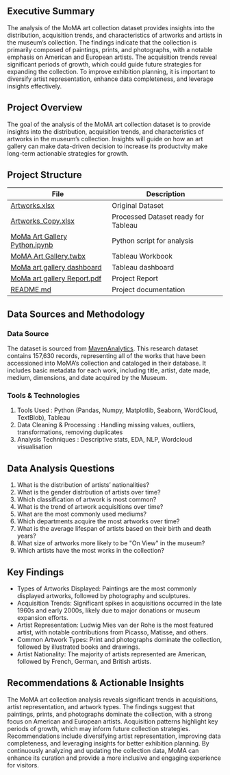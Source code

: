 ## Executive Summary
The analysis of the MoMA art collection dataset provides insights into the distribution, acquisition trends, and characteristics of artworks and artists in the museum’s collection. The findings indicate that the collection is primarily composed of paintings, prints, and photographs, with a notable emphasis on American and European artists. The acquisition trends reveal significant periods of growth, which could guide future strategies for expanding the collection. To improve exhibition planning, it is important to diversify artist representation, enhance data completeness, and leverage insights effectively.

## Project Overview
The goal of the analysis of the MoMA art collection dataset is to provide insights into the distribution, acquisition trends, and characteristics of artworks in the museum’s collection. Insights will guide on how an art gallery can make data-driven decision to increase its productvity make long-term actionable strategies for growth.


## Project Structure

| File                       | Description                                      |
|----------------------------|--------------------------------------------------|
| [Artworks.xlsx](https://github.com/ParikshitaJain/PortfolioProjects/blob/d831b89fe824225bfca79f6a8391df5678865c1e/MoMA%20Art%20Collection%20Analysis/Artworks.xlsx)                   | Original Dataset               |
| [Artworks_Copy.xlsx](https://github.com/ParikshitaJain/PortfolioProjects/blob/0ace48cb1f9498fa41c558d598996d29b288801c/MoMA%20Art%20Collection%20Analysis/Artworks_Copy.xlsx)     | Processed Dataset ready for Tableau    |
| [MoMa Art Gallery Python.ipynb](https://github.com/ParikshitaJain/PortfolioProjects/blob/b4db667dac446cd55d5558311e21e911e5c3264f/MoMA%20Art%20Collection%20Analysis/MoMA%20Art%20Gallery%20Python.ipynb)  |             Python script for analysis                     |
| [MoMA Art Gallery.twbx](https://github.com/ParikshitaJain/PortfolioProjects/blob/c38975a5fef816fdc6df196b544701159194cab9/1.%20MoMA%20Art%20Collection%20Analysis/MoMa%20Art%20Gallery.twbx)        | Tableau Workbook         |
| [MoMa art gallery dashboard](https://github.com/ParikshitaJain/PortfolioProjects/blob/c38975a5fef816fdc6df196b544701159194cab9/1.%20MoMA%20Art%20Collection%20Analysis/MoMA%20art%20dashboard.png)          | Tableau dashboard       |
| [MoMa art gallery Report.pdf](https://github.com/ParikshitaJain/PortfolioProjects/blob/348728199360c97d15e6d96a7e2a49f1873cdb2d/5.%20MoMA%20Art%20Collection%20Analysis/MoMA%20Art%20Collection%20Analysis%20Full%20Report.pdf)          | Project Report      |
| [README.md](https://github.com/ParikshitaJain/PortfolioProjects/blob/b4db667dac446cd55d5558311e21e911e5c3264f/MoMA%20Art%20Collection%20Analysis/README.md)                | Project documentation          |

## Data Sources and Methodology
### Data Source
The dataset is sourced from [MavenAnalytics](https://mavenanalytics.io/data-playground?order=date_added%2Cdesc&page=1&pageSize=5). This research dataset contains 157,630 records, representing all of the works that have been accessioned into MoMA’s collection and cataloged in their database. It includes basic metadata for each work, including title, artist, date made, medium, dimensions, and date acquired by the Museum. 

### Tools & Technologies
1. Tools Used : Python (Pandas, Numpy, Matplotlib, Seaborn, WordCloud, TextBlob), Tableau
2. Data Cleaning & Processing : Handling missing values, outliers, transformations, removing duplicates
3. Analysis Techniques :  Descriptive stats, EDA, NLP, Wordcloud visualisation

## Data Analysis Questions
1. What is the distribution of artists’ nationalities? 
2. What is the gender distrbution of artists over time? 
3. Which classification of artwork is most common?
4. What is the trend of artwork acquisitions over time?
5. What are the most commonly used mediums? 
6. Which departments acquire the most artworks over time? 
7. What is the average lifespan of artists based on their birth and death years? 
8. What size of artworks more likely to be "On View" in the museum? 
9. Which artists have the most works in the collection?

## Key Findings

- Types of Artworks Displayed: Paintings are the most commonly displayed artworks, followed by photography and sculptures.
- Acquisition Trends: Significant spikes in acquisitions occurred in the late 1960s and early 2000s, likely due to major donations or museum expansion efforts.
- Artist Representation: Ludwig Mies van der Rohe is the most featured artist, with notable contributions from Picasso, Matisse, and others.
- Common Artwork Types: Print and photographs dominate the collection, followed by illustrated books and drawings.
- Artist Nationality: The majority of artists represented are American, followed by French, German, and British artists.

##  Recommendations & Actionable Insights

The MoMA art collection analysis reveals significant trends in acquisitions, artist representation, and artwork types. The findings suggest that paintings, prints, and photographs dominate the collection, with a strong focus on American and European artists. Acquisition patterns highlight key periods of growth, which may inform future collection strategies. Recommendations include diversifying artist representation, improving data completeness, and leveraging insights for better exhibition planning. By continuously analyzing and updating the collection data, MoMA can enhance its curation and provide a more inclusive and engaging experience for visitors.

